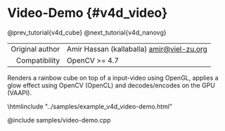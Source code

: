 # Video-Demo {#v4d_video}

@prev_tutorial{v4d_cube}
@next_tutorial{v4d_nanovg}

|    |    |
| -: | :- |
| Original author | Amir Hassan (kallaballa) <amir@viel-zu.org> |
| Compatibility | OpenCV >= 4.7 |

Renders a rainbow cube on top of a input-video using OpenGL, applies a glow effect using OpenCV (OpenCL) and decodes/encodes on the GPU (VAAPI).

\htmlinclude "../samples/example_v4d_video-demo.html"

@include samples/video-demo.cpp


